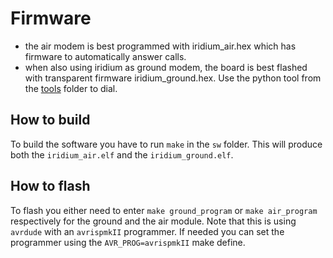 # Firmware
 - the air modem is best programmed with iridium_air.hex which has firmware to automatically answer calls.
 - when also using iridium as ground modem, the board is best flashed with transparent firmware iridium_ground.hex. Use the python tool from the [tools](../tools) folder to dial.

## How to build
To build the software you have to run `make` in the `sw` folder. This will produce both the `iridium_air.elf` and the `iridium_ground.elf`.

## How to flash
To flash you either need to enter `make ground_program` or `make air_program` respectively for the ground and the air module. Note that this is using `avrdude` with an `avrispmkII` programmer.
If needed you can set the programmer using the `AVR_PROG=avrispmkII` make define.
